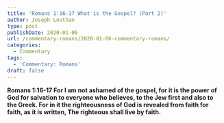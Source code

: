 ```yaml
---
title: 'Romans 1:16-17 What is the Gospel? (Part 2)'
author: Joseph Louthan
type: post
publishDate: 2020-01-06
url: /commentary-romans/2020-01-06-commentary-romans/
categories:
  - Commentary
tags:
  - 'Commentary: Romans'
draft: false
---
```


**Romans 1:16-17 For I am not ashamed of the gospel, for it is the power of God for salvation to everyone who believes, to the Jew first and also to the Greek.  For in it the righteousness of God is revealed from faith for faith, as it is written, The righteous shall live by faith.**

